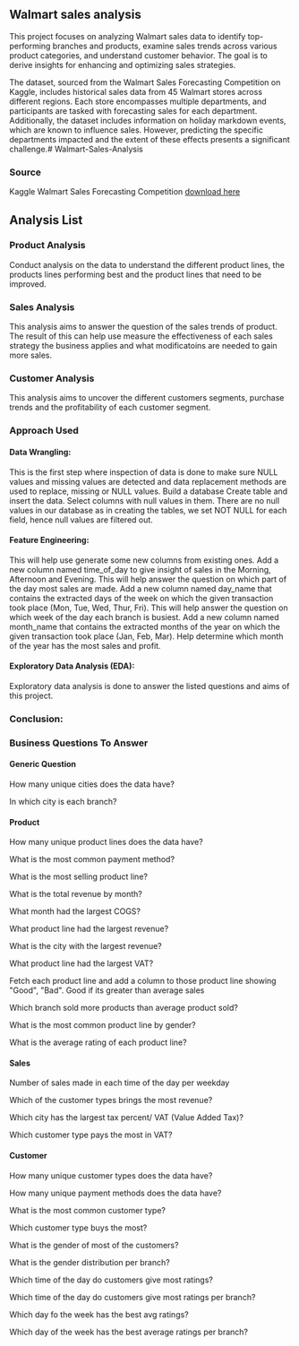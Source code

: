 ## Walmart sales analysis
This project focuses on analyzing Walmart sales data to identify top-performing branches and products, examine sales trends across various product categories, and understand customer behavior. The goal is to derive insights for enhancing and optimizing sales strategies.

The dataset, sourced from the Walmart Sales Forecasting Competition on Kaggle, includes historical sales data from 45 Walmart stores across different regions. Each store encompasses multiple departments, and participants are tasked with forecasting sales for each department. Additionally, the dataset includes information on holiday markdown events, which are known to influence sales. However, predicting the specific departments impacted and the extent of these effects presents a significant challenge.# Walmart-Sales-Analysis

### Source
Kaggle Walmart Sales Forecasting Competition [download here](https://www.kaggle.com/c/walmart-recruiting-store-sales-forecasting)

## Analysis List
### Product Analysis
Conduct analysis on the data to understand the different product lines, the products lines performing best and the product lines that need to be improved.

### Sales Analysis
This analysis aims to answer the question of the sales trends of product. The result of this can help use measure the effectiveness of each sales strategy the business applies and what modificatoins are needed to gain more sales.

### Customer Analysis
This analysis aims to uncover the different customers segments, purchase trends and the profitability of each customer segment.

### Approach Used
#### Data Wrangling:
This is the first step where inspection of data is done to make sure NULL values and missing values are detected and data replacement methods are used to replace, missing or NULL values.
Build a database
Create table and insert the data.
Select columns with null values in them. There are no null values in our database as in creating the tables, we set NOT NULL for each field, hence null values are filtered out.
#### Feature Engineering: 
This will help use generate some new columns from existing ones.
Add a new column named time_of_day to give insight of sales in the Morning, Afternoon and Evening. This will help answer the question on which part of the day most sales are made.
Add a new column named day_name that contains the extracted days of the week on which the given transaction took place (Mon, Tue, Wed, Thur, Fri). This will help answer the question on which week of the day each branch is busiest.
Add a new column named month_name that contains the extracted months of the year on which the given transaction took place (Jan, Feb, Mar). Help determine which month of the year has the most sales and profit.
#### Exploratory Data Analysis (EDA):
Exploratory data analysis is done to answer the listed questions and aims of this project.

### Conclusion:

### Business Questions To Answer
#### Generic Question
How many unique cities does the data have?

In which city is each branch?
#### Product
How many unique product lines does the data have?

What is the most common payment method?

What is the most selling product line?

What is the total revenue by month?

What month had the largest COGS?

What product line had the largest revenue?

What is the city with the largest revenue?

What product line had the largest VAT?

Fetch each product line and add a column to those product line showing "Good", "Bad". Good if its greater than average sales

Which branch sold more products than average product sold?

What is the most common product line by gender?

What is the average rating of each product line?

#### Sales
Number of sales made in each time of the day per weekday

Which of the customer types brings the most revenue?

Which city has the largest tax percent/ VAT (Value Added Tax)?

Which customer type pays the most in VAT?

#### Customer
How many unique customer types does the data have?

How many unique payment methods does the data have?

What is the most common customer type?

Which customer type buys the most?

What is the gender of most of the customers?

What is the gender distribution per branch?

Which time of the day do customers give most ratings?

Which time of the day do customers give most ratings per branch?

Which day fo the week has the best avg ratings?

Which day of the week has the best average ratings per branch?

